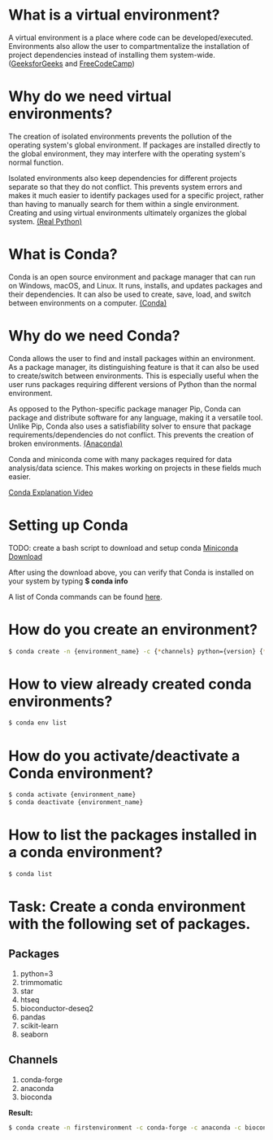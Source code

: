 # What is a virtual environment?
A virtual environment is a place where code can be developed/executed. Environments also allow the user to compartmentalize the installation of project dependencies instead of installing them system-wide. ([GeeksforGeeks](https://www.geeksforgeeks.org/python-virtual-environment/) and [FreeCodeCamp](https://www.freecodecamp.org/news/python-virtual-environments-explained-with-examples/))


# Why do we need virtual environments?
The creation of isolated environments prevents the pollution of the operating system's global environment. If packages are installed directly to the global environment, they may interfere with the operating system's normal function.

Isolated environments also keep dependencies for different projects separate so that they do not conflict. This prevents system errors and makes it much easier to identify packages used for a specific project, rather than having to manually search for them within a single environment. Creating and using virtual environments ultimately organizes the global system. [(Real Python)](https://realpython.com/python-virtual-environments-a-primer/#why-do-you-need-virtual-environments)


# What is Conda?
Conda is an open source environment and package manager that can run on Windows, macOS, and Linux. It runs, installs, and updates packages and their dependencies. It can also be used to create, save, load, and switch between environments on a computer. [(Conda)](https://docs.conda.io/en/latest/)


# Why do we need Conda?
Conda allows the user to find and install packages within an environment. As a package manager, its distinguishing feature is that it can also be used to create/switch between environments. This is especially useful when the user runs packages requiring different versions of Python than the normal environment.

As opposed to the Python-specific package manager Pip, Conda can package and distribute software for any language, making it a versatile tool. Unlike Pip, Conda also uses a satisfiability solver to ensure that package requirements/dependencies do not conflict. This prevents the creation of broken environments. [(Anaconda)](https://www.anaconda.com/blog/understanding-conda-and-pip)

Conda and miniconda come with many packages required for data analysis/data science. This makes working on projects in these fields much easier. 

[Conda Explanation Video](https://www.youtube.com/watch?v=23aQdrS58e0)


# Setting up Conda
TODO: create a bash script to download and setup conda
[Miniconda Download](https://docs.conda.io/en/latest/miniconda.html)

After using the download above, you can verify that Conda is installed on your system by typing **$ conda info**

A list of Conda commands can be found [here](https://docs.conda.io/projects/conda/en/4.6.0/_downloads/52a95608c49671267e40c689e0bc00ca/conda-cheatsheet.pdf).


# How do you create an environment?

```bash
$ conda create -n {environment_name} -c {*channels} python={version} {*packages}
```


# How to view already created conda environments?

```bash
$ conda env list
```


# How do you activate/deactivate a Conda environment?

```bash
$ conda activate {environment_name}
$ conda deactivate {environment_name}
```


# How to list the packages installed in a conda environment?

```bash
$ conda list
```


# Task: Create a conda environment with the following set of packages.

## Packages
1. python=3
2. trimmomatic
3. star
4. htseq
5. bioconductor-deseq2 
6. pandas 
7. scikit-learn 
8. seaborn

## Channels
1. conda-forge
2. anaconda
3. bioconda

**Result:**

```bash
$ conda create -n firstenvironment -c conda-forge -c anaconda -c bioconda python=3 trimmomatic star htseq bioconductor-deseq2 pandas scikit-learn seaborn
```
